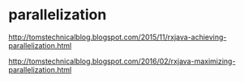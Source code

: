 # parallelization

http://tomstechnicalblog.blogspot.com/2015/11/rxjava-achieving-parallelization.html

http://tomstechnicalblog.blogspot.com/2016/02/rxjava-maximizing-parallelization.html
